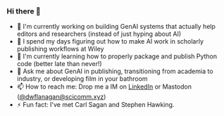 ### Hi there 👋

* 🤖 I'm currently working on building GenAI systems that actually help editors and researchers (instead of just hyping about AI)
* 🔭 I spend my days figuring out how to make AI work in scholarly publishing workflows at Wiley
* 🌱 I'm currently learning how to properly package and publish Python code (better late than never!)
* 💬 Ask me about GenAI in publishing, transitioning from academia to industry, or developing film in your bathroom
* 📫 How to reach me: Drop me a IM on [LinkedIn](https://www.linkedin.com/in/dwflanagan/) or Mastodon ([@dwflanagan@scicomm.xyz](https://scicomm.xyz/@Dwflanagan))
* ⚡ Fun fact: I've met Carl Sagan and Stephen Hawking.
